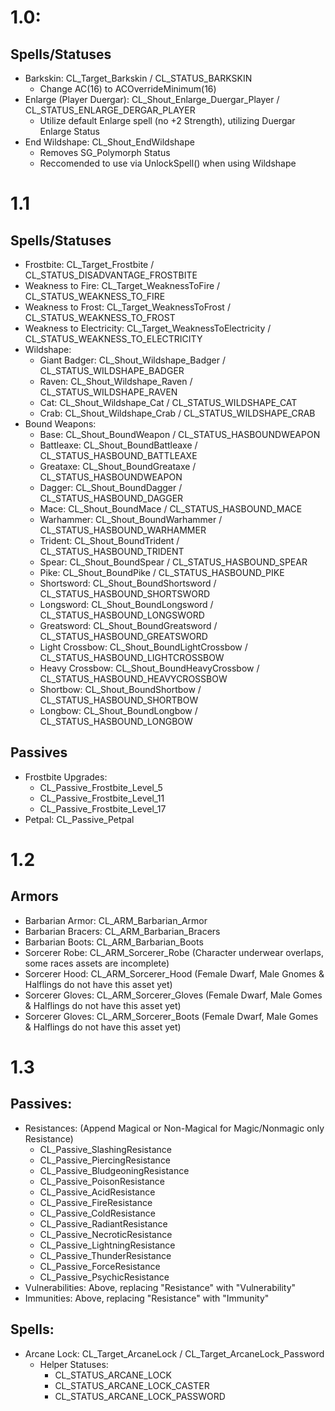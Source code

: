 # 1.0:
## Spells/Statuses
- Barkskin: CL_Target_Barkskin / CL_STATUS_BARKSKIN
  - Change AC(16) to ACOverrideMinimum(16)
- Enlarge (Player Duergar): CL_Shout_Enlarge_Duergar_Player / CL_STATUS_ENLARGE_DERGAR_PLAYER
  - Utilize default Enlarge spell (no +2 Strength), utilizing Duergar Enlarge Status
- End Wildshape: CL_Shout_EndWildshape
  - Removes SG_Polymorph Status
  - Reccomended to use via UnlockSpell() when using Wildshape

# 1.1
## Spells/Statuses
- Frostbite: CL_Target_Frostbite / CL_STATUS_DISADVANTAGE_FROSTBITE
- Weakness to Fire: CL_Target_WeaknessToFire / CL_STATUS_WEAKNESS_TO_FIRE
- Weakness to Frost: CL_Target_WeaknessToFrost / CL_STATUS_WEAKNESS_TO_FROST
- Weakness to Electricity: CL_Target_WeaknessToElectricity / CL_STATUS_WEAKNESS_TO_ELECTRICITY
- Wildshape:
  - Giant Badger: CL_Shout_Wildshape_Badger / CL_STATUS_WILDSHAPE_BADGER
  - Raven: CL_Shout_Wildshape_Raven / CL_STATUS_WILDSHAPE_RAVEN
  - Cat: CL_Shout_Wildshape_Cat / CL_STATUS_WILDSHAPE_CAT
  - Crab: CL_Shout_Wildshape_Crab / CL_STATUS_WILDSHAPE_CRAB
- Bound Weapons:
  - Base: CL_Shout_BoundWeapon / CL_STATUS_HASBOUNDWEAPON
  - Battleaxe: CL_Shout_BoundBattleaxe / CL_STATUS_HASBOUND_BATTLEAXE
  - Greataxe: CL_Shout_BoundGreataxe / CL_STATUS_HASBOUNDWEAPON
  - Dagger: CL_Shout_BoundDagger / CL_STATUS_HASBOUND_DAGGER
  - Mace: CL_Shout_BoundMace / CL_STATUS_HASBOUND_MACE
  - Warhammer: CL_Shout_BoundWarhammer / CL_STATUS_HASBOUND_WARHAMMER
  - Trident: CL_Shout_BoundTrident / CL_STATUS_HASBOUND_TRIDENT
  - Spear: CL_Shout_BoundSpear / CL_STATUS_HASBOUND_SPEAR
  - Pike: CL_Shout_BoundPike / CL_STATUS_HASBOUND_PIKE
  - Shortsword: CL_Shout_BoundShortsword / CL_STATUS_HASBOUND_SHORTSWORD
  - Longsword: CL_Shout_BoundLongsword / CL_STATUS_HASBOUND_LONGSWORD
  - Greatsword: CL_Shout_BoundGreatsword / CL_STATUS_HASBOUND_GREATSWORD
  - Light Crossbow: CL_Shout_BoundLightCrossbow / CL_STATUS_HASBOUND_LIGHTCROSSBOW
  - Heavy Crossbow: CL_Shout_BoundHeavyCrossbow / CL_STATUS_HASBOUND_HEAVYCROSSBOW
  - Shortbow: CL_Shout_BoundShortbow / CL_STATUS_HASBOUND_SHORTBOW
  - Longbow: CL_Shout_BoundLongbow / CL_STATUS_HASBOUND_LONGBOW

## Passives
- Frostbite Upgrades:
  - CL_Passive_Frostbite_Level_5
  - CL_Passive_Frostbite_Level_11
  - CL_Passive_Frostbite_Level_17
- Petpal: CL_Passive_Petpal

# 1.2
## Armors
- Barbarian Armor: CL_ARM_Barbarian_Armor
- Barbarian Bracers: CL_ARM_Barbarian_Bracers
- Barbarian Boots: CL_ARM_Barbarian_Boots
- Sorcerer Robe: CL_ARM_Sorcerer_Robe (Character underwear overlaps, some races assets are incomplete)
- Sorcerer Hood: CL_ARM_Sorcerer_Hood (Female Dwarf, Male Gnomes & Halflings do not have this asset yet)
- Sorcerer Gloves: CL_ARM_Sorcerer_Gloves (Female Dwarf, Male Gomes & Halflings do not have this asset yet)
- Sorcerer Gloves: CL_ARM_Sorcerer_Boots (Female Dwarf, Male Gomes & Halflings do not have this asset yet)

# 1.3
## Passives:
 - Resistances: (Append Magical or Non-Magical for Magic/Nonmagic only Resistance)
   - CL_Passive_SlashingResistance
   - CL_Passive_PiercingResistance
   - CL_Passive_BludgeoningResistance
   - CL_Passive_PoisonResistance
   - CL_Passive_AcidResistance
   - CL_Passive_FireResistance
   - CL_Passive_ColdResistance
   - CL_Passive_RadiantResistance
   - CL_Passive_NecroticResistance
   - CL_Passive_LightningResistance
   - CL_Passive_ThunderResistance
   - CL_Passive_ForceResistance
   - CL_Passive_PsychicResistance
 - Vulnerabilities: Above, replacing "Resistance" with "Vulnerability"
 - Immunities: Above, replacing "Resistance" with "Immunity"
## Spells:
  - Arcane Lock: CL_Target_ArcaneLock / CL_Target_ArcaneLock_Password
    - Helper Statuses:
      - CL_STATUS_ARCANE_LOCK
      - CL_STATUS_ARCANE_LOCK_CASTER
      - CL_STATUS_ARCANE_LOCK_PASSWORD
